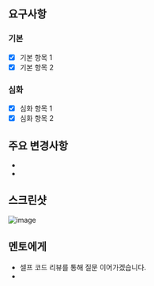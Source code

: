 ## 요구사항

### 기본

- [x] 기본 항목 1
- [x] 기본 항목 2

### 심화

- [x] 심화 항목 1
- [x] 심화 항목 2

## 주요 변경사항

-
-

## 스크린샷

![image](이미지url)

## 멘토에게

- 셀프 코드 리뷰를 통해 질문 이어가겠습니다.
-
